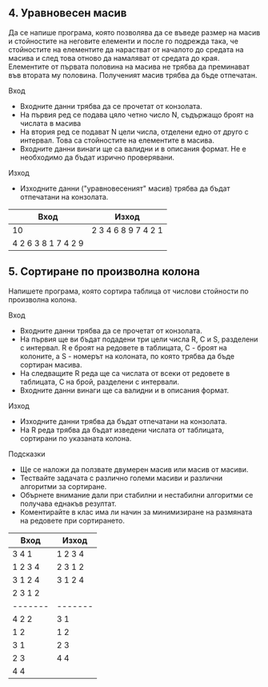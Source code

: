﻿## 4. Уравновесен масив
Да се напише програма, която позволява да се въведе размер на масив и стойностите на неговите елементи и после го подрежда така, че стойностите на елементите да нарастват от началото до средата на масива и след това отново да намаляват от средата до края. Елементите от първата половина на масива не трябва да преминават във втората му половина. Полученият масив трябва да бъде отпечатан.

Вход
- Входните данни трябва да се прочетат от конзолата.
- На първия ред се подава цяло четно число N, съдържащо броят на числата в масива
- На втория ред се подават N цели числа, отделени едно от друго с интервал. Това са стойностите на елементите в масива.
- Входните данни винаги ще са валидни и в описания формат. Не е необходимо да бъдат изрично проверявани.

Изход
- Изходните данни ("уравновесеният" масив) трябва да бъдат отпечатани на конзолата.

| Вход                | Изход               |
| ------------------- | ------------------- |
| 10                  | 2 3 4 6 8 9 7 4 2 1 |
| 4 2 6 3 8 1 7 4 2 9 |	                    |

## 5. Сортиране по произволна колона
Напишете програма, която сортира таблица от числови стойности по произволна колона.

Вход
- Входните данни трябва да се прочетат от конзолата.
- На първия ще ви бъдат подадени три цели числа R, C и S, разделени с интервал. R e броят на редовете в таблицата, C - броят на колоните, a S - номерът на колоната, по която трябва да бъде сортиран масива. 
- На следващите R реда ще са числата от всеки от редовете в таблицата, C на брой, разделени с интервали.
- Входните данни винаги ще са валидни и в описания формат. 

Изход
- Изходните данни трябва да бъдат отпечатани на конзолата.
- На R реда трябва да бъдат изведени числата от таблицата, сортирани по указаната колона.		 

Подсказки
- Ще се наложи да ползвате двумерен масив или масив от масиви.
- Тествайте задачата с различно големи масиви и различни алгоритми за сортиране. 
- Обърнете внимание дали при стабилни и нестабилни алгоритми се получава еднакъв резултат.
- Коментирайте в клас има ли начин за минимизиране на размяната на редовете при сортирането. 

| Вход    | Изход   |
| ------- | ------- |
| 3 4 1   | 1 2 3 4 |
| 1 2 3 4 | 2 3 1 2 |
| 3 1 2 4 | 3 1 2 4 |
| 2 3 1 2 |         |
| ------- | ------- |
| 4 2 2   | 3 1     |
| 1 2     | 1 2     |
| 3 1     | 2 3     |
| 2 3     | 4 4     |
| 4 4     |         |
